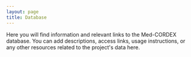 ```yaml
---
layout: page
title: Database
---
```


Here you will find information and relevant links to the Med-CORDEX database. You can add descriptions, access links, usage instructions, or any other resources related to the project's data here.
